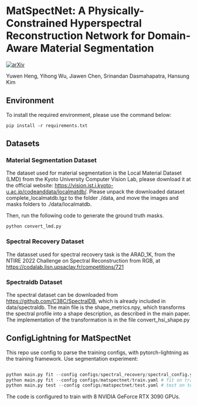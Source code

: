 # MatSpectNet: A Physically-Constrained Hyperspectral Reconstruction Network for Domain-Aware Material Segmentation
[![arXiv](https://img.shields.io/badge/arxiv-paper-179bd3)](https://arxiv.org/abs/2307.11466)

Yuwen Heng, Yihong Wu, Jiawen Chen, Srinandan Dasmahapatra, Hansung Kim

## Environment
To install the required environment, please use the command below:
```
pip install -r requirements.txt
```

## Datasets
### Material Segmentation Dataset
The dataset used for material segmentation is the Local Material Dataset (LMD) from the Kyoto University Computer Vision Lab, please download it at the official website: https://vision.ist.i.kyoto-u.ac.jp/codeanddata/localmatdb/. Please unpack the downloaded dataset complete_localmatdb.tgz to the folder ./data, and move the images and masks folders to ./data/localmatdb.

Then, run the following code to generate the ground truth masks.
```python
python convert_lmd.py
```

### Spectral Recovery Dataset
The datasset used for spectral recovery task is the ARAD_1K, from the NTIRE 2022 Challenge on Spectral Reconstruction from RGB, at https://codalab.lisn.upsaclay.fr/competitions/721

### Spectraldb Dataset
The spectral dataset can be downloaded from https://github.com/C38C/SpectralDB, which is already included in data/spectraldb. The main file is the shape_metrics.npy, which transforms the spectral profile into a shape description, as described in the main paper. The implementation of the transformation is in the file convert_hsi_shape.py


## ConfigLightning for MatSpectNet
This repo use config to parse the training configs, with pytorch-lightning as the training framework.
Use segmentation experiment:
```python

python main.py fit --config configs/spectral_recovery/spectral_config.yaml # pre-train the spectral recovery network S(x)
python main.py fit --config configs/matspectnet/train.yaml # fit on train split of LMD.
python main.py test --config configs/matspectnet/test.yaml # test on test split of LMD
```
The code is configured to train with 8 NVIDIA GeForce RTX 3090 GPUs.  